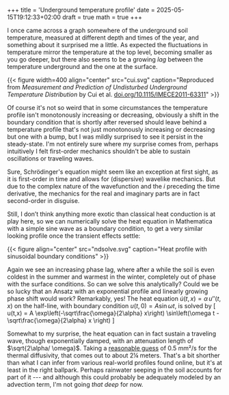 +++
title = 'Underground temperature profile'
date = 2025-05-15T19:12:33+02:00
draft = true
math = true
+++

I once came across a graph somewhere of the underground soil temperature, measured at different depth and times of the year, and something about it surprised me a little. As expected the fluctuations in temperature mirror the temperature at the top level, becoming smaller as you go deeper, but there also seems to be a growing *lag* between the temperature underground and the one at the surface.

{{< figure width=400 align="center" src="cui.svg" caption="Reproduced from *Measurement and Prediction of Undisturbed Underground Temperature Distribution* by Cui et al. [doi.org/10.1115/IMECE2011-63311](https://doi.org/10.1115/IMECE2011-63311)" >}}

Of course it's not so weird that in some circumstances the temperature profile isn't monotonously increasing or decreasing, obviously a shift in the boundary condition that is shortly after reversed should leave behind a temperature profile that's not just monotonously increasing or decreasing but one with a bump, but I was mildly surprised to see it persist in the steady-state. I'm not entirely sure where my surprise comes from, perhaps intuitively I felt first-order mechanics shouldn't be able to sustain oscillations or traveling waves.

Sure, Schrödinger's equation might seem like an exception at first sight, as it is first-order in time and allows for (dispersive) wavelike mechanics. But due to the complex nature of the wavefunction and the $i$ preceding the time derivative, the mechanics for the real and imaginary parts are in fact second-order in disguise.

Still, I don’t think anything more exotic than classical heat conduction is at play here, so we can numerically solve the heat equation in Mathematica with a simple sine wave as a boundary condition, to get a very similar looking profile once the transient effects settle:

{{< figure align="center" src="ndsolve.svg" caption="Heat profile with sinusoidal boundary conditions" >}}

Again we see an increasing phase lag, where after a while the soil is even coldest in the summer and warmest in the winter, completely out of phase with the surface conditions. So can we solve this analytically? Could we be so lucky that an Ansatz with an exponential profile and linearly growing phase shift would work? Remarkably, yes! The heat equation $\dot{u}(t,x) = \alpha \, u''(t,x)$ on the half-line, with boundary condition $u(t,0) = A \sin\omega t$,
is solved by
\[ u(t,x) = A \exp\left(-\sqrt\frac{\omega}{2\alpha} x\right) \sin\left(\omega t - \sqrt\frac{\omega}{2\alpha} x \right) \]

Somewhat to my surprise, the heat equation can in fact sustain a traveling wave, though exponentially damped, with an attenuation length of $\sqrt{2\alpha/ \omega}$. Taking a [reasonable guess](https://www.cableizer.com/documentation/delta_soil/) of 0.5 mm²/s for the thermal diffusivity, that comes out to about 2¼ meters. That's a bit shorther than what I can infer from various real-world profiles found online, but it's at least in the right ballpark. Perhaps rainwater seeping in the soil accounts for part of it --- and although this could probably be adequately modeled by an advection term, I'm not going *that deep* for now.
